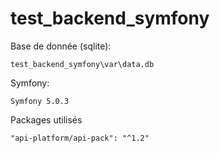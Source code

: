 # test_backend_symfony
 
 Base de donnée (sqlite):

    test_backend_symfony\var\data.db

Symfony:

    Symfony 5.0.3

Packages utilisés

    "api-platform/api-pack": "^1.2"


